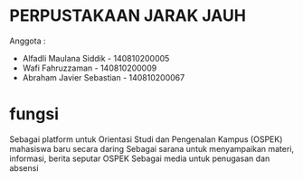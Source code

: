 # PERPUSTAKAAN JARAK JAUH

Anggota :
* Alfadli Maulana Siddik - 140810200005
* Wafi Fahruzzaman - 140810200009
* Abraham Javier Sebastian - 140810200067

# fungsi
Sebagai platform untuk Orientasi Studi dan Pengenalan Kampus (OSPEK) mahasiswa baru secara daring
Sebagai sarana untuk menyampaikan materi, informasi, berita seputar OSPEK
Sebagai media untuk penugasan dan absensi
